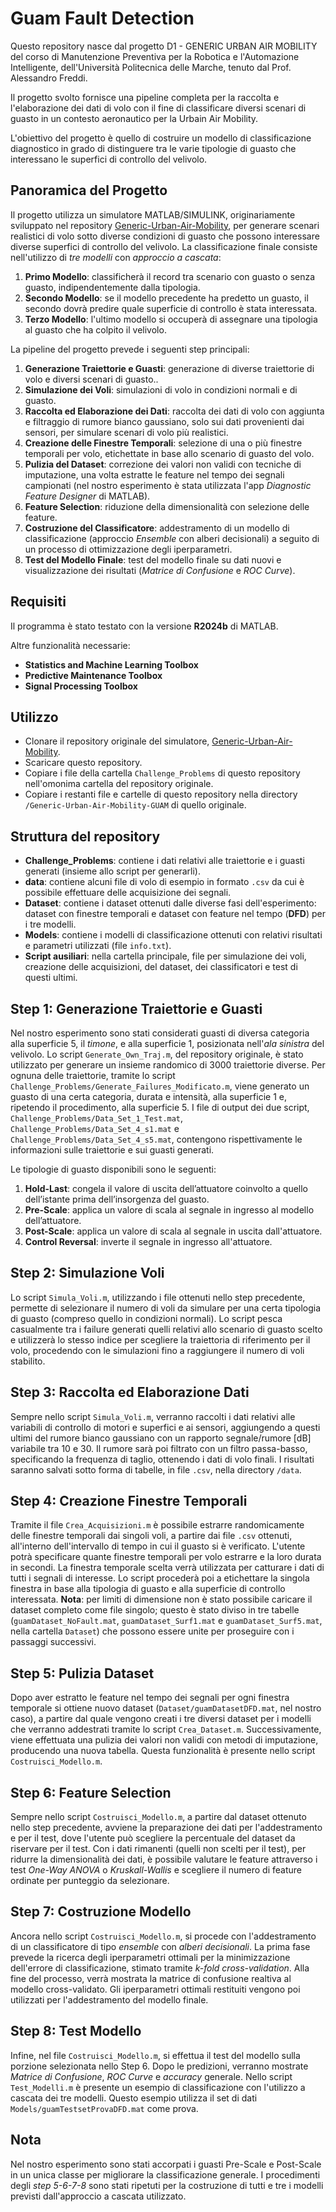 # Guam Fault Detection
Questo repository nasce dal progetto D1 - GENERIC URBAN AIR MOBILITY del corso di Manutenzione Preventiva per la Robotica e l'Automazione Intelligente, dell'Università Politecnica delle Marche, tenuto dal Prof. Alessandro Freddi.

Il progetto svolto fornisce una pipeline completa per la raccolta e l'elaborazione dei dati di volo con il fine di classificare diversi scenari di guasto in un contesto aeronautico per la Urbain Air Mobility.

L'obiettivo del progetto è quello di costruire un modello di classificazione diagnostico in grado di distinguere tra le varie tipologie di guasto che interessano le superfici di controllo del velivolo.

## Panoramica del Progetto
Il progetto utilizza un simulatore MATLAB/SIMULINK, originariamente sviluppato nel repository [Generic-Urban-Air-Mobility](https://github.com/nasa/Generic-Urban-Air-Mobility-GUAM), per generare scenari realistici di volo sotto diverse condizioni di guasto che possono interessare diverse superfici di controllo del velivolo. La classificazione finale consiste nell'utilizzo di *tre modelli* con *approccio a cascata*:
1. **Primo Modello**: classificherà il record tra scenario con guasto o senza guasto, indipendentemente dalla tipologia.
2. **Secondo Modello**: se il modello precedente ha predetto un guasto, il secondo dovrà predire quale superficie di controllo è stata interessata.
3. **Terzo Modello**: l'ultimo modello si occuperà di assegnare una tipologia al guasto che ha colpito il velivolo.

La pipeline del progetto prevede i seguenti step principali:

1. **Generazione Traiettorie e Guasti**: generazione di diverse traiettorie di volo e diversi scenari di guasto..
2. **Simulazione dei Voli**: simulazioni di volo in condizioni normali e di guasto.
3. **Raccolta ed Elaborazione dei Dati**: raccolta dei dati di volo con aggiunta e filtraggio di rumore bianco gaussiano, solo sui dati provenienti dai sensori, per simulare scenari di volo più realistici.
4. **Creazione delle Finestre Temporali**: selezione di una o più finestre temporali per volo, etichettate in base allo scenario di guasto del volo.
5. **Pulizia del Dataset**: correzione dei valori non validi con tecniche di imputazione, una volta estratte le feature nel tempo dei segnali campionati (nel nostro esperimento è stata utilizzata l'app *Diagnostic Feature Designer* di MATLAB).
6. **Feature Selection**: riduzione della dimensionalità con selezione delle feature.
7. **Costruzione del Classificatore**: addestramento di un modello di classificazione (approccio *Ensemble* con alberi decisionali) a seguito di un processo di ottimizzazione degli iperparametri.
8. **Test del Modello Finale**: test del modello finale su dati nuovi e visualizzazione dei risultati (*Matrice di Confusione* e *ROC Curve*).

## Requisiti
Il programma è stato testato con la versione **R2024b** di MATLAB.

Altre funzionalità necessarie:
- **Statistics and Machine Learning Toolbox**
- **Predictive Maintenance Toolbox**
- **Signal Processing Toolbox**

## Utilizzo
- Clonare il repository originale del simulatore, [Generic-Urban-Air-Mobility](https://github.com/nasa/Generic-Urban-Air-Mobility-GUAM).
- Scaricare questo repository.
- Copiare i file della cartella `Challenge_Problems` di questo repository nell'omonima cartella del repository originale.
- Copiare i restanti file e cartelle di questo repository nella directory `/Generic-Urban-Air-Mobility-GUAM` di quello originale.

## Struttura del repository
- **Challenge_Problems**: contiene i dati relativi alle traiettorie e i guasti generati (insieme allo script per generarli).
- **data**: contiene alcuni file di volo di esempio in formato `.csv` da cui è possibile effettuare delle acquisizione dei segnali.
- **Dataset**: contiene i dataset ottenuti dalle diverse fasi dell'esperimento: dataset con finestre temporali e dataset con feature nel tempo (**DFD**) per i tre modelli.
- **Models**: contiene i modelli di classificazione ottenuti con relativi risultati e parametri utilizzati (file `info.txt`).
- **Script ausiliari**: nella cartella principale, file per simulazione dei voli, creazione delle acquisizioni, del dataset, dei classificatori e test di questi ultimi.

## Step 1: Generazione Traiettorie e Guasti
Nel nostro esperimento sono stati considerati guasti di diversa categoria alla superficie 5, il *timone*, e alla superficie 1, posizionata nell'*ala sinistra* del velivolo. Lo script `Generate_Own_Traj.m`, del repository originale, è stato utilizzato per generare un insieme randomico di 3000 traiettorie diverse. Per ognuna delle traiettorie, tramite lo script `Challenge_Problems/Generate_Failures_Modificato.m`, viene generato un guasto di una certa categoria, durata e intensità, alla superficie 1 e, ripetendo il procedimento, alla superficie 5. I file di output dei due script, `Challenge_Problems/Data_Set_1_Test.mat`, `Challenge_Problems/Data_Set_4_s1.mat` e `Challenge_Problems/Data_Set_4_s5.mat`, contengono rispettivamente le informazioni sulle traiettorie e sui guasti generati.

Le tipologie di guasto disponibili sono le seguenti:

1. **Hold-Last**:  congela il valore di uscita dell’attuatore coinvolto a
quello dell’istante prima dell’insorgenza del guasto.
2. **Pre-Scale**: applica un valore di scala al segnale in ingresso al modello dell’attuatore.
3. **Post-Scale**: applica un valore di scala al segnale in uscita dall'attuatore.
4. **Control Reversal**: inverte il segnale in ingresso all'attuatore.

## Step 2: Simulazione Voli
Lo script `Simula_Voli.m`, utilizzando i file ottenuti nello step precedente, permette di selezionare il numero di voli da simulare per una certa tipologia di guasto (compreso quello in condizioni normali). Lo script pesca casualmente tra i failure generati quelli relativi allo scenario di guasto scelto e utilizzerà lo stesso indice per scegliere la traiettoria di riferimento per il volo, procedendo con le simulazioni fino a raggiungere il numero di voli stabilito. 

## Step 3: Raccolta ed Elaborazione Dati
Sempre nello script `Simula_Voli.m`, verranno raccolti i dati relativi alle variabili di controllo di motori e superfici e ai sensori, aggiungendo a questi ultimi del rumore bianco gaussiano con un rapporto segnale/rumore [dB] variabile tra 10 e 30. Il rumore sarà poi filtrato con un filtro passa-basso, specificando la frequenza di taglio, ottenendo i dati di volo finali. I risultati saranno salvati sotto forma di tabelle, in file `.csv`, nella directory `/data`.

## Step 4: Creazione Finestre Temporali
Tramite il file `Crea_Acquisizioni.m` è possibile estrarre randomicamente delle finestre temporali dai singoli voli, a partire dai file `.csv` ottenuti, all'interno dell'intervallo di tempo in cui il guasto si è verificato. L'utente potrà specificare quante finestre temporali per volo estrarre e la loro durata in secondi. La finestra temporale scelta verrà utilizzata per catturare i dati di tutti i segnali di interesse. Lo script procederà poi a etichettare la singola finestra in base alla tipologia di guasto e alla superficie di controllo interessata. **Nota**: per limiti di dimensione non è stato possibile caricare il dataset completo come file singolo; questo è stato diviso in tre tabelle (`guamDataset_NoFault.mat`, `guamDataset_Surf1.mat` e `guamDataset_Surf5.mat`, nella cartella `Dataset`) che possono essere unite per proseguire con i passaggi successivi.

## Step 5: Pulizia Dataset
Dopo aver estratto le feature nel tempo dei segnali per ogni finestra temporale si ottiene nuovo dataset (`Dataset/guamDatasetDFD.mat`, nel nostro caso), a partire dal quale vengono creati i tre diversi dataset per i modelli che verranno addestrati tramite lo script `Crea_Dataset.m`. Successivamente, viene effettuata una pulizia dei valori non validi con metodi di imputazione, producendo una nuova tabella. Questa funzionalità è presente nello script `Costruisci_Modello.m`.

## Step 6: Feature Selection
Sempre nello script `Costruisci_Modello.m`, a partire dal dataset ottenuto nello step precedente, avviene la preparazione dei dati per l'addestramento e per il test, dove l'utente può scegliere la percentuale del dataset da riservare per il test. Con i dati rimanenti (quelli non scelti per il test), per ridurre la dimensionalità dei dati, è possibile valutare le feature attraverso i test *One-Way ANOVA* o *Kruskall-Wallis* e scegliere il numero di feature ordinate per punteggio da selezionare.

## Step 7: Costruzione Modello
Ancora nello script `Costruisci_Modello.m`, si procede con l'addestramento di un classificatore di tipo *ensemble* con *alberi decisionali*. La prima fase prevede la ricerca degli iperparametri ottimali per la minimizzazione dell'errore di classificazione, stimato tramite *k-fold cross-validation*. Alla fine del processo, verrà mostrata la matrice di confusione realtiva al modello cross-validato. Gli iperparametri ottimali restituiti vengono poi utilizzati per l'addestramento del modello finale.

## Step 8: Test Modello
Infine, nel file `Costruisci_Modello.m`, si effettua il test del modello sulla porzione selezionata nello Step 6. Dopo le predizioni, verranno mostrate *Matrice di Confusione*, *ROC Curve* e *accuracy* generale. Nello script `Test_Modelli.m` è presente un esempio di classificazione con l'utilizzo a cascata dei tre modelli. Questo esempio utilizza il set di dati `Models/guamTestsetProvaDFD.mat` come prova.

## Nota
Nel nostro esperimento sono stati accorpati i guasti Pre-Scale e Post-Scale in un unica classe per migliorare la classificazione generale.
I procedimenti degli *step 5-6-7-8* sono stati ripetuti per la costruzione di tutti e tre i modelli previsti dall'approccio a cascata utilizzato.
